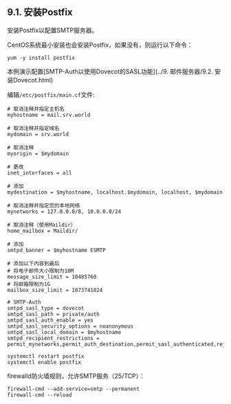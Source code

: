 ## 9.1. 安装Postfix

安装Postfix以配置SMTP服务器。

CentOS系统最小安装也会安装Postfix，如果没有，则运行以下命令：

`yum -y install postfix`

本例演示配置[SMTP-Auth以使用Dovecot的SASL功能](../9. 邮件服务器/9.2. 安装Dovecot.html)

编辑`/etc/postfix/main.cf`文件:

```
# 取消注释并指定主机名
myhostname = mail.srv.world

# 取消注释并指定域名
mydomain = srv.world

# 取消注释
myorigin = $mydomain

# 更改
inet_interfaces = all

# 添加
mydestination = $myhostname, localhost.$mydomain, localhost, $mydomain

# 取消注释并指定您的本地网络
mynetworks = 127.0.0.0/8, 10.0.0.0/24

# 取消注释（使用Maildir）
home_mailbox = Maildir/

# 添加
smtpd_banner = $myhostname ESMTP

# 添加以下内容到最后
# 将电子邮件大小限制为10M
message_size_limit = 10485760
# 将邮箱限制为1G
mailbox_size_limit = 1073741824

# SMTP-Auth
smtpd_sasl_type = dovecot
smtpd_sasl_path = private/auth
smtpd_sasl_auth_enable = yes
smtpd_sasl_security_options = noanonymous
smtpd_sasl_local_domain = $myhostname
smtpd_recipient_restrictions = permit_mynetworks,permit_auth_destination,permit_sasl_authenticated,reject
```

```
systemctl restart postfix
systemctl enable postfix
```

firewalld防火墙规则，允许SMTP服务（25/TCP）：

```
firewall-cmd --add-service=smtp --permanent
firewall-cmd --reload
```






















